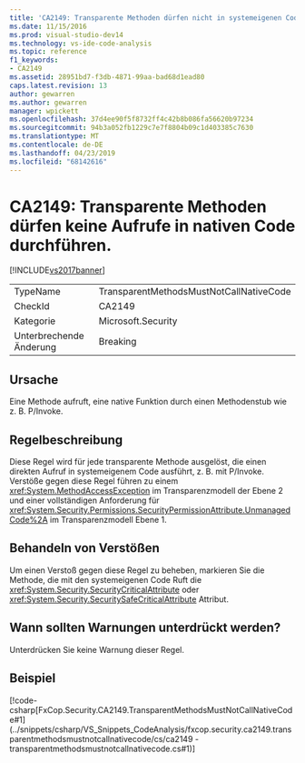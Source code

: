 ```yaml
---
title: 'CA2149: Transparente Methoden dürfen nicht in systemeigenen Code aufrufen | Microsoft-Dokumentation'
ms.date: 11/15/2016
ms.prod: visual-studio-dev14
ms.technology: vs-ide-code-analysis
ms.topic: reference
f1_keywords:
- CA2149
ms.assetid: 28951bd7-f3db-4871-99aa-bad68d1ead80
caps.latest.revision: 13
author: gewarren
ms.author: gewarren
manager: wpickett
ms.openlocfilehash: 37d4ee90f5f8732ff4c42b8b086fa56620b97234
ms.sourcegitcommit: 94b3a052fb1229c7e7f8804b09c1d403385c7630
ms.translationtype: MT
ms.contentlocale: de-DE
ms.lasthandoff: 04/23/2019
ms.locfileid: "68142616"
---
```

# <a name="ca2149-transparent-methods-must-not-call-into-native-code"></a>CA2149: Transparente Methoden dürfen keine Aufrufe in nativen Code durchführen.
[!INCLUDE[vs2017banner](../includes/vs2017banner.md)]

|||
|-|-|
|TypeName|TransparentMethodsMustNotCallNativeCode|
|CheckId|CA2149|
|Kategorie|Microsoft.Security|
|Unterbrechende Änderung|Breaking|

## <a name="cause"></a>Ursache
 Eine Methode aufruft, eine native Funktion durch einen Methodenstub wie z. B. P/Invoke.

## <a name="rule-description"></a>Regelbeschreibung
 Diese Regel wird für jede transparente Methode ausgelöst, die einen direkten Aufruf in systemeigenem Code ausführt, z. B. mit P/Invoke. Verstöße gegen diese Regel führen zu einem <xref:System.MethodAccessException> im Transparenzmodell der Ebene 2 und einer vollständigen Anforderung für <xref:System.Security.Permissions.SecurityPermissionAttribute.UnmanagedCode%2A> im Transparenzmodell Ebene 1.

## <a name="how-to-fix-violations"></a>Behandeln von Verstößen
 Um einen Verstoß gegen diese Regel zu beheben, markieren Sie die Methode, die mit den systemeigenen Code Ruft die <xref:System.Security.SecurityCriticalAttribute> oder <xref:System.Security.SecuritySafeCriticalAttribute> Attribut.

## <a name="when-to-suppress-warnings"></a>Wann sollten Warnungen unterdrückt werden?
 Unterdrücken Sie keine Warnung dieser Regel.

## <a name="example"></a>Beispiel
 [!code-csharp[FxCop.Security.CA2149.TransparentMethodsMustNotCallNativeCode#1](../snippets/csharp/VS_Snippets_CodeAnalysis/fxcop.security.ca2149.transparentmethodsmustnotcallnativecode/cs/ca2149 - transparentmethodsmustnotcallnativecode.cs#1)]
